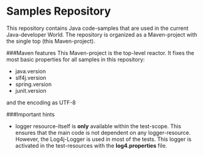 Samples Repository
==================

This repository contains Java code-samples that are used in the current Java-developer World.
The repository is organized as a Maven-project with the single top (this Maven-project).

###Maven features
This Maven-project is the top-level reactor. It fixes the most basic properties for 
all samples in this repository:

- java.version 
- slf4j.version 
- spring.version 
- junit.version
	
and the encoding as UTF-8

###Important hints
- logger resource-itself is **only** available within the test-scope. This ensures that
the main code is not dependent on any logger-resource.  However, 
the Log4j-Logger is used in most of the tests. This logger is activated 
in the test-resources with the  **log4.properties** file.

